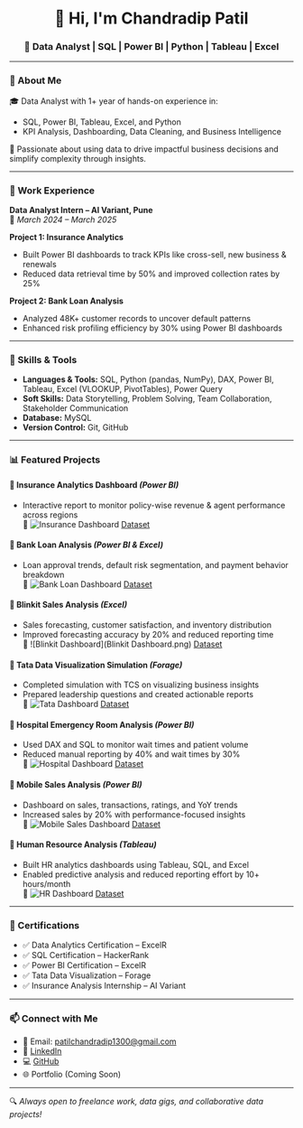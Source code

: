 <h1 align="center">👋 Hi, I'm Chandradip Patil</h1>
<h3 align="center">💼 Data Analyst | SQL | Power BI | Python | Tableau | Excel</h3>

---

### 📌 About Me

🎓 Data Analyst with 1+ year of hands-on experience in:
- SQL, Power BI, Tableau, Excel, and Python  
- KPI Analysis, Dashboarding, Data Cleaning, and Business Intelligence

🚀 Passionate about using data to drive impactful business decisions and simplify complexity through insights.

---

### 💼 Work Experience

**Data Analyst Intern – AI Variant, Pune**  
📅 *March 2024 – March 2025*  

**Project 1: Insurance Analytics**  
- Built Power BI dashboards to track KPIs like cross-sell, new business & renewals  
- Reduced data retrieval time by 50% and improved collection rates by 25%  

**Project 2: Bank Loan Analysis**  
- Analyzed 48K+ customer records to uncover default patterns  
- Enhanced risk profiling efficiency by 30% using Power BI dashboards  

---

### 🧠 Skills & Tools

- **Languages & Tools:** SQL, Python (pandas, NumPy), DAX, Power BI, Tableau, Excel (VLOOKUP, PivotTables), Power Query  
- **Soft Skills:** Data Storytelling, Problem Solving, Team Collaboration, Stakeholder Communication  
- **Database:** MySQL  
- **Version Control:** Git, GitHub  

---

### 📊 Featured Projects

#### 📌 Insurance Analytics Dashboard *(Power BI)*  
- Interactive report to monitor policy-wise revenue & agent performance across regions  
📸 ![Insurance Dashboard]([link-to-insurance-dashboard.png](https://github.com/chandradippatil/Insurance-analysis-Project.git))
[Dataset](Dataset)


#### 📌 Bank Loan Analysis *(Power BI & Excel)*  
- Loan approval trends, default risk segmentation, and payment behavior breakdown  
📸 ![Bank Loan Dashboard](link-to-loan-dashboard.png)
[Dataset](https://example.com/insurance-dataset)

#### 📌 Blinkit Sales Analysis *(Excel)*  
- Sales forecasting, customer satisfaction, and inventory distribution  
- Improved forecasting accuracy by 20% and reduced reporting time  
📸 ![Blinkit Dashboard](Blinkit Dashboard.png)
[Dataset](https://example.com/insurance-dataset)

#### 📌 Tata Data Visualization Simulation *(Forage)*  
- Completed simulation with TCS on visualizing business insights  
- Prepared leadership questions and created actionable reports  
📸 ![Tata Dashboard](link-to-tata-dashboard.png)
[Dataset](https://example.com/insurance-dataset)

#### 📌 Hospital Emergency Room Analysis *(Power BI)*  
- Used DAX and SQL to monitor wait times and patient volume  
- Reduced manual reporting by 40% and wait times by 30%  
📸 ![Hospital Dashboard](link-to-hospital-dashboard.png)
[Dataset](https://example.com/insurance-dataset)

#### 📌 Mobile Sales Analysis *(Power BI)*  
- Dashboard on sales, transactions, ratings, and YoY trends  
- Increased sales by 20% with performance-focused insights  
📸 ![Mobile Sales Dashboard](link-to-mobile-dashboard.png)
[Dataset](https://example.com/insurance-dataset)

#### 📌 Human Resource Analysis *(Tableau)*  
- Built HR analytics dashboards using Tableau, SQL, and Excel  
- Enabled predictive analysis and reduced reporting effort by 10+ hours/month  
📸 ![HR Dashboard](link-to-hr-dashboard.png)
[Dataset](https://example.com/insurance-dataset)

---

### 🏅 Certifications

- ✅ Data Analytics Certification – ExcelR  
- ✅ SQL Certification – HackerRank  
- ✅ Power BI Certification – ExcelR  
- ✅ Tata Data Visualization – Forage  
- ✅ Insurance Analysis Internship – AI Variant  

---

### 📫 Connect with Me

- 📧 Email: [patilchandradip1300@gmail.com](mailto:patilchandradip1300@gmail.com)  
- 🔗 [LinkedIn](https://www.linkedin.com/in/chandradippatil)  
- 💻 [GitHub](https://github.com/chandradippatil)  
- 🌐 Portfolio (Coming Soon)

---

🔍 *Always open to freelance work, data gigs, and collaborative data projects!*
